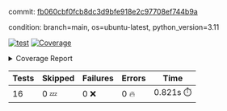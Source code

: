 commit: [fb060cbf0fcb8dc3d9bfe918e2c97708ef744b9a](https://github.com/rcmdnk/conf-finder/tree/fb060cbf0fcb8dc3d9bfe918e2c97708ef744b9a)

condition: branch=main, os=ubuntu-latest, python_version=3.11

[![test](https://github.com/rcmdnk/conf-finder/actions/workflows/test.yml/badge.svg)](https://github.com/rcmdnk/conf-finder/actions/runs/7536073224)
<a href="https://github.com/rcmdnk/conf-finder/blob/fb060cbf0fcb8dc3d9bfe918e2c97708ef744b9a/README.md"><img alt="Coverage" src="https://img.shields.io/badge/Coverage-93%25-brightgreen.svg" /></a><details><summary>Coverage Report </summary><table><tr><th>File</th><th>Stmts</th><th>Miss</th><th>Cover</th><th>Missing</th></tr><tbody><tr><td colspan="5"><b>src/conf_finder</b></td></tr><tr><td>&nbsp; &nbsp;<a href="https://github.com/rcmdnk/conf-finder/blob/fb060cbf0fcb8dc3d9bfe918e2c97708ef744b9a/src/conf_finder/conf_finder.py">conf_finder.py</a></td><td>102</td><td>8</td><td>92%</td><td><a href="https://github.com/rcmdnk/conf-finder/blob/fb060cbf0fcb8dc3d9bfe918e2c97708ef744b9a/src/conf_finder/conf_finder.py#L65-L67">65&ndash;67</a>, <a href="https://github.com/rcmdnk/conf-finder/blob/fb060cbf0fcb8dc3d9bfe918e2c97708ef744b9a/src/conf_finder/conf_finder.py#L76">76</a>, <a href="https://github.com/rcmdnk/conf-finder/blob/fb060cbf0fcb8dc3d9bfe918e2c97708ef744b9a/src/conf_finder/conf_finder.py#L81">81</a>, <a href="https://github.com/rcmdnk/conf-finder/blob/fb060cbf0fcb8dc3d9bfe918e2c97708ef744b9a/src/conf_finder/conf_finder.py#L141-L142">141&ndash;142</a>, <a href="https://github.com/rcmdnk/conf-finder/blob/fb060cbf0fcb8dc3d9bfe918e2c97708ef744b9a/src/conf_finder/conf_finder.py#L174">174</a></td></tr><tr><td><b>TOTAL</b></td><td><b>107</b></td><td><b>8</b></td><td><b>93%</b></td><td>&nbsp;</td></tr></tbody></table></details>

| Tests | Skipped | Failures | Errors | Time |
| ----- | ------- | -------- | -------- | ------------------ |
| 16 | 0 :zzz: | 0 :x: | 0 :fire: | 0.821s :stopwatch: |


